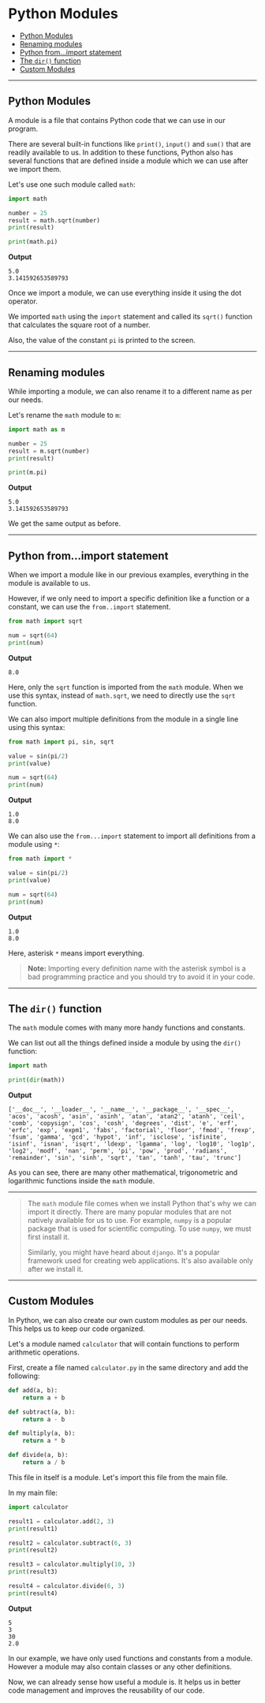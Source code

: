 # Python Modules


- [Python Modules](#python-modules-1)
- [Renaming modules](#renaming-modules)
- [Python from...import statement](#python-fromimport-statement)
- [The `dir()` function](#the-dir-function)
- [Custom Modules](#custom-modules)

---

## Python Modules
A module is a file that contains Python code that we can use in our program.

There are several built-in functions like `print()`, `input()` and `sum()` that are readily available to us.
In addition to these functions, Python also has several functions that are defined inside a module which we can use after we import them.

Let's use one such module called `math`:

```python
import math

number = 25
result = math.sqrt(number)
print(result)

print(math.pi)
```

**Output**
```
5.0
3.141592653589793
```

Once we import a module, we can use everything inside it using the dot operator.

We imported `math` using the `import` statement and called its `sqrt()` function that calculates the square root of a number.

Also, the value of the constant `pi` is printed to the screen.

---

## Renaming modules

While importing a module, we can also rename it to a different name as per our needs.

Let's rename the `math` module to `m`:

```python
import math as m

number = 25
result = m.sqrt(number)
print(result)

print(m.pi)
```

**Output**
```
5.0
3.141592653589793
```

We get the same output as before.

---

## Python from...import statement
When we import a module like in our previous examples, everything in the module is available to us.

However, if we only need to import a specific definition like a function or a constant, we can use the `from..import` statement.

```python
from math import sqrt

num = sqrt(64)
print(num)
```

**Output**

```
8.0
```

Here, only the `sqrt` function is imported from the `math` module.
When we use this syntax, instead of `math.sqrt`, we need to directly use the `sqrt` function.

We can also import multiple definitions from the module in a single line using this syntax:

```python
from math import pi, sin, sqrt

value = sin(pi/2)
print(value)

num = sqrt(64)
print(num)
```

**Output**
```
1.0
8.0
```

We can also use the `from...import` statement to import all definitions from a module using `*`:

```python
from math import *

value = sin(pi/2)
print(value)

num = sqrt(64)
print(num)
```

**Output**
```
1.0
8.0
```

Here, asterisk `*` means import everything.

>**Note:** Importing every definition name with the asterisk symbol is a bad programming practice and you should try to avoid it in your code.

---

## The `dir()` function

The `math` module comes with many more handy functions and constants.

We can list out all the things defined inside a module by using the `dir()` function:

```python
import math

print(dir(math))
```

**Output**

```
['__doc__', '__loader__', '__name__', '__package__', '__spec__', 'acos', 'acosh', 'asin', 'asinh', 'atan', 'atan2', 'atanh', 'ceil', 'comb', 'copysign', 'cos', 'cosh', 'degrees', 'dist', 'e', 'erf', 'erfc', 'exp', 'expm1', 'fabs', 'factorial', 'floor', 'fmod', 'frexp', 'fsum', 'gamma', 'gcd', 'hypot', 'inf', 'isclose', 'isfinite', 'isinf', 'isnan', 'isqrt', 'ldexp', 'lgamma', 'log', 'log10', 'log1p', 'log2', 'modf', 'nan', 'perm', 'pi', 'pow', 'prod', 'radians', 'remainder', 'sin', 'sinh', 'sqrt', 'tan', 'tanh', 'tau', 'trunc']
```

As you can see, there are many other mathematical, trigonometric and logarithmic functions inside the `math` module.

---

>The `math` module file comes when we install Python that's why we can import it directly. There are many popular modules that are not natively available for us to use.
>For example, `numpy` is a popular package that is used for scientific computing. To use `numpy`, we must first install it.
>
>Similarly, you might have heard about `django`. It's a popular framework used for creating web applications. It's also available only after we install it.

---

## Custom Modules

In Python, we can also create our own custom modules as per our needs. This helps us to keep our code organized.

Let's a module named `calculator` that will contain functions to perform arithmetic operations.

First, create a file named `calculator.py` in the same directory and add the following:

```python
def add(a, b):
    return a + b

def subtract(a, b):
    return a - b

def multiply(a, b):
    return a * b

def divide(a, b):
    return a / b
```

This file in itself is a module. Let's import this file from the main file.

In my main file:

```python
import calculator

result1 = calculator.add(2, 3)
print(result1)

result2 = calculator.subtract(6, 3)
print(result2)

result3 = calculator.multiply(10, 3)
print(result3)

result4 = calculator.divide(6, 3)
print(result4)
```

**Output**
```
5
3
30
2.0
```

In our example, we have only used functions and constants from a module. However a module may also contain classes or any other definitions.

Now, we can already sense how useful a module is. It helps us in better code management and improves the reusability of our code.
